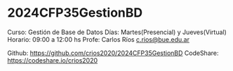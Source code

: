 # 2024CFP35GestionBD

Curso:      Gestión de Base de Datos
Días:       Martes(Presencial) y Jueves(Virtual)    
Horario:    09:00 a 12:00 hs
Profe:      Carlos Ríos     c.rios@bue.edu.ar

Github:     https://github.com/crios2020/2024CFP35GestionBD
CodeShare:  https://codeshare.io/crios2020
